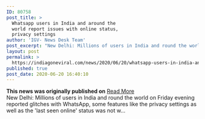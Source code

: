 ```yaml
---
ID: 80758
post_title: >
  Whatsapp users in India and around the
  world report issues with online status,
  privacy settings
author: 'IGV- News Desk Team'
post_excerpt: "New Delhi: Millions of users in India and round the world on Friday evening reported glitches with WhatsApp, some features like the privacy settings as well as the 'last seen online' status was not w…"
layout: post
permalink: >
  https://indiagoneviral.com/news/2020/06/20/whatsapp-users-in-india-and-around-the-world-report-issues-with-online-status-privacy-settings/80758/india-gone-viral/
published: true
post_date: 2020-06-20 16:40:10
---
```

<b>This news was originally published on</b> <a href="https://zeenews.india.com/technology/whatsapp-users-in-india-and-around-the-world-report-issues-with-online-status-privacy-settings-2290962.html" class="button purchase" rel="nofollow noopener noreferrer" target="_blank">Read More</a> <br/>New Delhi: Millions of users in India and round the world on Friday evening reported glitches with WhatsApp, some features like the privacy settings as well as the 'last seen online' status was not w…